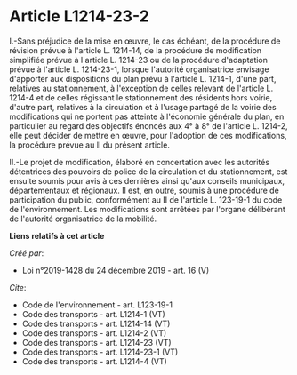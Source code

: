 # Article L1214-23-2 

I.-Sans préjudice de la mise en œuvre, le cas échéant, de la procédure de révision prévue à l'article L. 1214-14, de la
procédure de modification simplifiée prévue à l'article L. 1214-23 ou de la procédure d'adaptation prévue à l'article L.
1214-23-1, lorsque l'autorité organisatrice envisage d'apporter aux dispositions du plan prévu à l'article L. 1214-1, d'une
part, relatives au stationnement, à l'exception de celles relevant de l'article L. 1214-4 et de celles régissant le
stationnement des résidents hors voirie, d'autre part, relatives à la circulation et à l'usage partagé de la voirie des
modifications qui ne portent pas atteinte à l'économie générale du plan, en particulier au regard des objectifs énoncés aux
4° à 8° de l'article L. 1214-2, elle peut décider de mettre en œuvre, pour l'adoption de ces modifications, la procédure
prévue au II du présent article. 

II.-Le projet de modification, élaboré en concertation avec les autorités détentrices des pouvoirs de police de la
circulation et du stationnement, est ensuite soumis pour avis à ces dernières ainsi qu'aux conseils municipaux,
départementaux et régionaux. Il est, en outre, soumis à une procédure de participation du public, conformément au II de
l'article L. 123-19-1 du code de l'environnement. Les modifications sont arrêtées par l'organe délibérant de l'autorité
organisatrice de la mobilité.

**Liens relatifs à cet article**

_Créé par_:

  - Loi n°2019-1428 du 24 décembre 2019 - art. 16 (V)

_Cite_:

  - Code de l'environnement - art. L123-19-1
  - Code des transports - art. L1214-1 (VT)
  - Code des transports - art. L1214-14 (VT)
  - Code des transports - art. L1214-2 (VT)
  - Code des transports - art. L1214-23 (VT)
  - Code des transports - art. L1214-23-1 (VT)
  - Code des transports - art. L1214-4 (VT)
